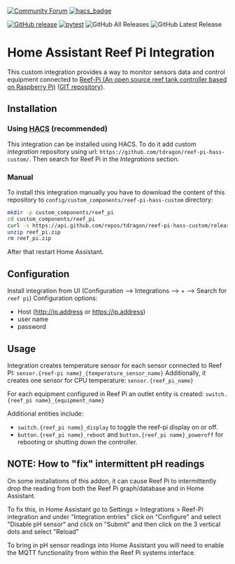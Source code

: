 [![Community Forum](https://img.shields.io/badge/Community-Forum-41BDF5.svg?style=popout)](https://community.home-assistant.io/t/reef-pi-home-assistant-integration/312945)
[![hacs_badge](https://img.shields.io/badge/HACS-Custom-orange.svg)](https://github.com/custom-components/hacs)

[![GitHub release](https://img.shields.io/github/release/tdragon/reef-pi-hass-custom.svg)](https://github.com/tdragon/reef-pi-hass-custom/releases)
[![pytest](https://github.com/tdragon/reef-pi-hass-custom/actions/workflows/pytest.yaml/badge.svg)](https://github.com/tdragon/reef-pi-hass-custom/actions/workflows/pytest.yaml)
![GitHub All Releases](https://img.shields.io/github/downloads/tdragon/reef-pi-hass-custom/total)
![GitHub Latest Release](https://img.shields.io/github/downloads/tdragon/reef-pi-hass-custom/latest/total)


# Home Assistant Reef Pi Integration

This custom integration provides a way to monitor sensors data and control equipment connected to [Reef-Pi (An open source reef tank controller based on Raspberry Pi)](http://reef-pi.github.io/) ([GIT repository](https://github.com/reef-pi/reef-pi/releases)).

## Installation

### Using [HACS](https://hacs.xyz/) (recommended)

This integration can be installed using HACS.
To do it add custom *integration* repository using url: `https://github.com/tdragon/reef-pi-hass-custom/`.
Then search for Reef Pi in the *Integrations* section.

### Manual
To install this integration manually you have to download the content of this repository to `config/custom_components/reef-pi-hass-custom` directory:
```bash
mkdir -p custom_components/reef_pi
cd custom_components/reef_pi
curl -s https://api.github.com/repos/tdragon/reef-pi-hass-custom/releases/latest | grep "/reef_pi.zip"|cut -d : -f 2,3|tr -d \"| wget -i -
unzip reef_pi.zip
rm reef_pi.zip
```
After that restart Home Assistant.

## Configuration
Install integration from UI (Configuration --> Integrations --> + --> Search for `reef pi`)
Configuration options:
- Host (http://ip.address or https://ip.address)
- user name
- password
  
## Usage
Integration creates temperature sensor for each sensor connected to Reef PI: `sensor.{reef-pi name}_{temperature_sensor_name}`
Additionally, it creates one sensor for CPU temperature: `sensor.{reef_pi_name}`

For each equipment configured in Reef Pi an outlet entity is created: `switch.{reef_pi name}_{equipment_name}`

Additional entities include:
- `switch.{reef_pi name}_display` to toggle the reef-pi display on or off.
- `button.{reef_pi name}_reboot` and `button.{reef_pi name}_poweroff` for rebooting or shutting down the controller.

## NOTE: How to "fix" intermittent pH readings
On some installations of this addon, it can cause Reef Pi to intermittently drop the reading from both the Reef Pi graph/database and in Home Assistant.

To fix this, in Home Assistant go to Settings > Integrations > Reef-Pi integration and under "Integration entries" click on "Configure" and select "Disable pH sensor" and click on "Submit" and then click on the 3 vertical dots and select "Reload"

To bring in pH sensor readings into Home Assistant you will need to enable the MQTT functionality from within the Reef Pi systems interface.
